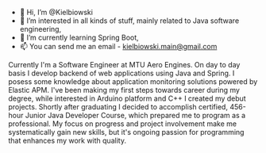 - 👋 Hi, I’m @Kielbiowski
- 👀 I’m interested in all kinds of stuff, mainly related to Java software engineering, 
- 🌱 I’m currently learning Spring Boot,
- 📫 You can send me an email - kielbiowski.main@gmail.com

Currently I'm a Software Engineer at MTU Aero Engines.
On day to day basis I develop backend of web applications using Java and Spring.
I posess some knowledge about application monitoring solutions powered by Elastic APM. 
I've been making my first steps towards career during my degree, while interested in Arduino platform and C++ I created my debut projects. 
Shortly after graduating I decided to accomplish certified, 456-hour Junior Java Developer Course, which prepared me to program as a professional. 
My focus on progress and project involvement make me systematically gain new skills, but it's ongoing passion for programming that enhances my work with quality.
<!---
Kielbiowski/Kielbiowski is a ✨ special ✨ repository because its `README.md` (this file) appears on your GitHub profile.
You can click the Preview link to take a look at your changes.
--->
